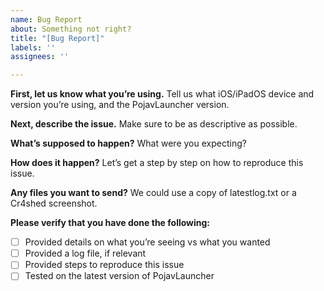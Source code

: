 ```yaml
---
name: Bug Report
about: Something not right?
title: "[Bug Report]"
labels: ''
assignees: ''

---
```


**First, let us know what you’re using.**
Tell us what iOS/iPadOS device and version you’re using, and the PojavLauncher version.

**Next, describe the issue.**
Make sure to be as descriptive as possible. 

**What’s supposed to happen?**
What were you expecting?

**How does it happen?**
Let’s get a step by step on how to reproduce this issue.

**Any files you want to send?**
We could use a copy of latestlog.txt or a Cr4shed screenshot.

**Please verify that you have done the following:**

- [ ] Provided details on what you’re seeing vs what you wanted
- [ ] Provided a log file, if relevant
- [ ] Provided steps to reproduce this issue
- [ ] Tested on the latest version of PojavLauncher
